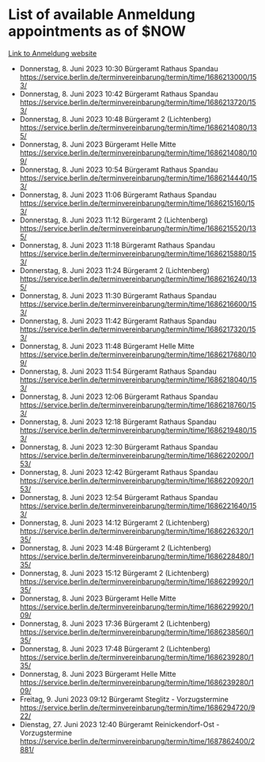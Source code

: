 # List of available Anmeldung appointments as of $NOW
[Link to Anmeldung website](https://service.berlin.de/terminvereinbarung/termin/tag.php?termin=1&anliegen[]=120686&dienstleisterlist=122210,122217,327316,122219,327312,122227,327314,122231,327346,122243,327348,122254,122252,329742,122260,329745,122262,329748,122271,327278,122273,327274,122277,327276,330436,122280,327294,122282,327290,122284,327292,122291,327270,122285,327266,122286,327264,122296,327268,150230,329760,122297,327286,122294,327284,122312,329763,122314,329775,122304,327330,122311,327334,122309,327332,317869,122281,327352,122279,329772,122283,122276,327324,122274,327326,122267,329766,122246,327318,122251,327320,122257,327322,122208,327298,122226,327300&herkunft=http%3A%2F%2Fservice.berlin.de%2Fdienstleistung%2F120686%2F)
- Donnerstag, 8. Juni 2023 10:30 Bürgeramt Rathaus Spandau https://service.berlin.de/terminvereinbarung/termin/time/1686213000/153/
- Donnerstag, 8. Juni 2023 10:42 Bürgeramt Rathaus Spandau https://service.berlin.de/terminvereinbarung/termin/time/1686213720/153/
- Donnerstag, 8. Juni 2023 10:48 Bürgeramt 2 (Lichtenberg) https://service.berlin.de/terminvereinbarung/termin/time/1686214080/135/
- Donnerstag, 8. Juni 2023  Bürgeramt Helle Mitte https://service.berlin.de/terminvereinbarung/termin/time/1686214080/109/
- Donnerstag, 8. Juni 2023 10:54 Bürgeramt Rathaus Spandau https://service.berlin.de/terminvereinbarung/termin/time/1686214440/153/
- Donnerstag, 8. Juni 2023 11:06 Bürgeramt Rathaus Spandau https://service.berlin.de/terminvereinbarung/termin/time/1686215160/153/
- Donnerstag, 8. Juni 2023 11:12 Bürgeramt 2 (Lichtenberg) https://service.berlin.de/terminvereinbarung/termin/time/1686215520/135/
- Donnerstag, 8. Juni 2023 11:18 Bürgeramt Rathaus Spandau https://service.berlin.de/terminvereinbarung/termin/time/1686215880/153/
- Donnerstag, 8. Juni 2023 11:24 Bürgeramt 2 (Lichtenberg) https://service.berlin.de/terminvereinbarung/termin/time/1686216240/135/
- Donnerstag, 8. Juni 2023 11:30 Bürgeramt Rathaus Spandau https://service.berlin.de/terminvereinbarung/termin/time/1686216600/153/
- Donnerstag, 8. Juni 2023 11:42 Bürgeramt Rathaus Spandau https://service.berlin.de/terminvereinbarung/termin/time/1686217320/153/
- Donnerstag, 8. Juni 2023 11:48 Bürgeramt Helle Mitte https://service.berlin.de/terminvereinbarung/termin/time/1686217680/109/
- Donnerstag, 8. Juni 2023 11:54 Bürgeramt Rathaus Spandau https://service.berlin.de/terminvereinbarung/termin/time/1686218040/153/
- Donnerstag, 8. Juni 2023 12:06 Bürgeramt Rathaus Spandau https://service.berlin.de/terminvereinbarung/termin/time/1686218760/153/
- Donnerstag, 8. Juni 2023 12:18 Bürgeramt Rathaus Spandau https://service.berlin.de/terminvereinbarung/termin/time/1686219480/153/
- Donnerstag, 8. Juni 2023 12:30 Bürgeramt Rathaus Spandau https://service.berlin.de/terminvereinbarung/termin/time/1686220200/153/
- Donnerstag, 8. Juni 2023 12:42 Bürgeramt Rathaus Spandau https://service.berlin.de/terminvereinbarung/termin/time/1686220920/153/
- Donnerstag, 8. Juni 2023 12:54 Bürgeramt Rathaus Spandau https://service.berlin.de/terminvereinbarung/termin/time/1686221640/153/
- Donnerstag, 8. Juni 2023 14:12 Bürgeramt 2 (Lichtenberg) https://service.berlin.de/terminvereinbarung/termin/time/1686226320/135/
- Donnerstag, 8. Juni 2023 14:48 Bürgeramt 2 (Lichtenberg) https://service.berlin.de/terminvereinbarung/termin/time/1686228480/135/
- Donnerstag, 8. Juni 2023 15:12 Bürgeramt 2 (Lichtenberg) https://service.berlin.de/terminvereinbarung/termin/time/1686229920/135/
- Donnerstag, 8. Juni 2023  Bürgeramt Helle Mitte https://service.berlin.de/terminvereinbarung/termin/time/1686229920/109/
- Donnerstag, 8. Juni 2023 17:36 Bürgeramt 2 (Lichtenberg) https://service.berlin.de/terminvereinbarung/termin/time/1686238560/135/
- Donnerstag, 8. Juni 2023 17:48 Bürgeramt 2 (Lichtenberg) https://service.berlin.de/terminvereinbarung/termin/time/1686239280/135/
- Donnerstag, 8. Juni 2023  Bürgeramt Helle Mitte https://service.berlin.de/terminvereinbarung/termin/time/1686239280/109/
- Freitag, 9. Juni 2023 09:12 Bürgeramt Steglitz - Vorzugstermine https://service.berlin.de/terminvereinbarung/termin/time/1686294720/922/
- Dienstag, 27. Juni 2023 12:40 Bürgeramt Reinickendorf-Ost - Vorzugstermine https://service.berlin.de/terminvereinbarung/termin/time/1687862400/2881/
